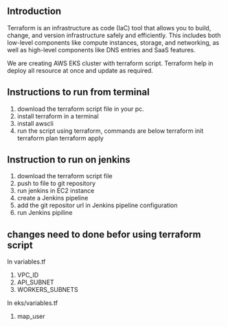 ## Introduction 
Terraform is an infrastructure as code (IaC) tool that allows you to build, change, and version infrastructure safely and efficiently. This includes both low-level components like compute instances, storage, and networking, as well as high-level components like DNS entries and SaaS features.

We are creating AWS EKS cluster with terraform script.
Terraform help in deploy all resource at once and update as required.

## Instructions to run from terminal
1. download the terraform script file in your pc.
2. install terraform in a terminal
3. install awscli
4. run the script using terraform, commands are below
    terraform init
    terraform plan
    terraform apply

## Instruction to run on jenkins
1. download the terraform script file
2. push to file to git repository
3. run jenkins in EC2 instance 
4. create a Jenkins pipeline
5. add the git repositor url in Jenkins pipeline configuration
6. run Jenkins pipiline 

## changes need to done befor using terraform script 

 In variables.tf
 1. VPC_ID
 2. API_SUBNET
 3. WORKERS_SUBNETS

 In eks/variables.tf
 1. map_user
 